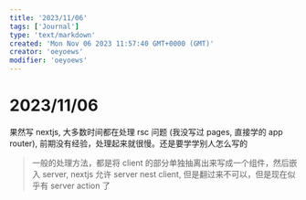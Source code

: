 ```yaml
---
title: '2023/11/06'
tags: ['Journal']
type: 'text/markdown'
created: 'Mon Nov 06 2023 11:57:40 GMT+0000 (GMT)'
creator: 'oeyoews'
modifier: 'oeyoews'
---
```


# 2023/11/06

果然写 nextjs, 大多数时间都在处理 rsc 问题 (我没写过 pages, 直接学的 app router), 前期没有经验，处理起来就很慢。还是要学学别人怎么写的

> 一般的处理方法，都是将 client 的部分单独抽离出来写成一个组件，然后嵌入 server, nextjs 允许 server nest client, 但是翻过来不可以，但是现在似乎有 server action 了
